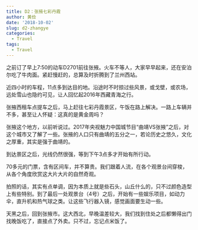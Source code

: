 ```yaml
---
title: D2：张掖七彩丹霞
author: 黄俭
date: '2018-10-02'
slug: d2-zhangye
categories:
  - Travel
tags:
  - Travel
---
```

之前订了早上7:50的动车D2701前往张掖。火车不等人，大家早早起来，还在安泊尔吃了牛肉面。紧赶慢赶的，总算及时折腾到了兰州西站。

近四小时的车程，11点多到达目的地。沿途时不时掠过些风景，或戈壁，或农场，远处雪山也隐约可见，让人回忆起2016年西藏青海之行。

张掖西租车点提车之后，马上赶往七彩丹霞景区，午饭在路上解决。一路上车辆并不多，甚至让人怀疑：这真的是黄金周吗？

张掖这个地方，以前听说过。2017年央视魅力中国城节目“曲靖VS张掖”之后，对这个城市又了解了一些。张掖的人口只有曲靖的五分之一，若论历史之悠久，文化之厚重，其实是强于曲靖的。

到达景区之后，光线仍然很强，等到下午3点多才开始有所行动。

70多元的门票，含有区间车，并不算贵。我们跟着人流，在各个观景台间穿梭，从各个角度欣赏这大片大片的自然奇观。

拍照的话，其实有点单调，因为本质上就是些石头，山丘什么的，只不过颜色造型上有些特别。到了最后一处观景台（4号）之后，开始有一些娱乐项目，如动力伞，直升机和热气球之类。让这些飞行器入镜，感觉画面要生动一些。

天黑之后，回到张掖市。这大西北，早晚温差较大，我们找到住处之后都懒得出门找晚饭吃了，直接点了外卖。只不过，忘记点米饭了。